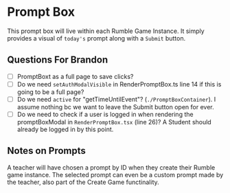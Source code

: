 # Prompt Box

This prompt box will live within each Rumble Game Instance.
It simply provides a visual of `today's` prompt along with a `Submit` button.

## Questions For Brandon

- [ ] PromptBoxt as a full page to save clicks?
- [ ] Do we need `setAuthModalVisible` in RenderPromptBox.ts line 14 if this is going to be a full page?
- [ ] Do we need `active` for "getTimeUntilEvent"? (`./PromptBoxContainer`). I assume nothing bc we want to leave the Submit button open for ever.
- [ ] Do we need to check if a user is logged in when rendering the promptBoxModal in `RenderPromptBox.tsx` (line 26)? A Student should already be logged in by this point.

## Notes on Prompts

A teacher will have chosen a prompt by ID when they create their Rumble game instance. The selected prompt can even be a custom prompt made by the teacher, also part of the Create Game functinality.
